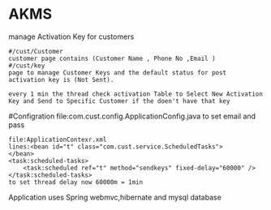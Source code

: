# AKMS
manage Activation Key for customers



    #/cust/Customer
    customer page contains (Customer Name , Phone No ,Email )
    #/cust/key
    page to manage Customer Keys and the default status for post activation key is (Not Sent).

    every 1 min the thread check activation Table to Select New Activation Key and Send to Specific Customer if the doen't have that key
   
  
#Configration
	file:com.cust.config.ApplicationConfig.java
	to set email and pass

	file:ApplicationContexr.xml
	lines:<bean id="t" class="com.cust.service.ScheduledTasks">
	</bean>
	<task:scheduled-tasks>
		<task:scheduled ref="t" method="sendkeys" fixed-delay="60000" />
	</task:scheduled-tasks>	
	to set thread delay now 60000m = 1min
Application uses Spring webmvc,hibernate and mysql database
